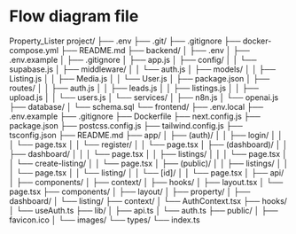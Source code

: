 # Flow diagram file
Property_Lister project/
├── .env
├── .git/
├── .gitignore
├── docker-compose.yml
├── README.md
├── backend/
│   ├── .env
│   ├── .env.example
│   ├── .gitignore
│   ├── app.js
│   ├── config/
│   │   └── supabase.js
│   ├── middleware/
│   │   └── auth.js
│   ├── models/
│   │   ├── Listing.js
│   │   ├── Media.js
│   │   └── User.js
│   ├── package.json
│   ├── routes/
│   │   ├── auth.js
│   │   ├── leads.js
│   │   ├── listings.js
│   │   ├── upload.js
│   │   └── users.js
│   └── services/
│       ├── n8n.js
│       └── openai.js
├── database/
│   └── schema.sql
└── frontend/
    ├── .env.local
    ├── .env.example
    ├── .gitignore
    ├── Dockerfile
    ├── next.config.js
    ├── package.json
    ├── postcss.config.js
    ├── tailwind.config.js
    ├── tsconfig.json
    ├── README.md
    ├── app/
    │   ├── (auth)/
    │   │   ├── login/
    │   │   │   └── page.tsx
    │   │   └── register/
    │   │       └── page.tsx
    │   ├── (dashboard)/
    │   │   ├── dashboard/
    │   │   │   └── page.tsx
    │   │   ├── listings/
    │   │   │   └── page.tsx
    │   │   └── create-listing/
    │   │       └── page.tsx
    │   ├── (public)/
    │   │   ├── listings/
    │   │   │   └── page.tsx
    │   │   └── listing/
    │   │       └── [id]/
    │   │           └── page.tsx
    │   ├── api/
    │   ├── components/
    │   ├── context/
    │   ├── hooks/
    │   ├── layout.tsx
    │   └── page.tsx
    ├── components/
    │   ├── layout/
    │   ├── property/
    │   ├── dashboard/
    │   └── listing/
    ├── context/
    │   └── AuthContext.tsx
    ├── hooks/
    │   └── useAuth.ts
    ├── lib/
    │   ├── api.ts
    │   └── auth.ts
    ├── public/
    │   ├── favicon.ico
    │   └── images/
    └── types/
        └── index.ts